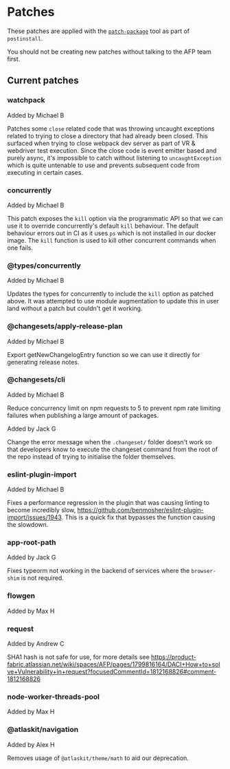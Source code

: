 # Patches

These patches are applied with the [`patch-package`](https://github.com/ds300/patch-package) tool as
part of `postinstall`.

You should not be creating new patches without talking to the AFP team first.

## Current patches

### watchpack

Added by Michael B

Patches some `close` related code that was throwing uncaught exceptions related to trying to close a directory that had already been closed. This surfaced
when trying to close webpack dev server as part of VR & webdriver test execution.
Since the close code is event emitter based and purely async, it's impossible to catch without listening to `uncaughtException` which is quite untenable to use and
prevents subsequent code from executing in certain cases.

### concurrently

Added by Michael B

This patch exposes the `kill` option via the programmatic API so that we can use it to override concurrently's default `kill` behaviour.
The default behaviour errors out in CI as it uses `ps` which is not installed in our docker image. The `kill` function is used to kill other
concurrent commands when one fails.

### @types/concurrently

Added by Michael B

Updates the types for concurrently to include the `kill` option as patched above. It was attempted to use module augmentation to update this in user land without
a patch but couldn't get it working.

### @changesets/apply-release-plan

Added by Michael B

Export getNewChangelogEntry function so we can use it directly for generating release notes.

### @changesets/cli

Added by Michael B

Reduce concurrency limit on npm requests to 5 to prevent npm rate limiting failures when publishing a large amount of packages.

Added by Jack G

Change the error message when the `.changeset/` folder doesn't work so that developers know to execute the changeset command from the root of the repo instead of trying to initialise the folder themselves.

### eslint-plugin-import

Added by Michael B

Fixes a performance regression in the plugin that was causing linting to become incredibly slow, https://github.com/benmosher/eslint-plugin-import/issues/1943. This is a
quick fix that bypasses the function causing the slowdown.

### app-root-path

Added by Jack G

Fixes typeorm not working in the backend of services where the `browser-shim` is not required.

### flowgen

Added by Max H

### request

Added by Andrew C

SHA1 hash is not safe for use, for more details see https://product-fabric.atlassian.net/wiki/spaces/AFP/pages/1799816164/DACI+How+to+solve+Vulnerability+in+request?focusedCommentId=1812168826#comment-1812168826

### node-worker-threads-pool

Added by Max H

### @atlaskit/navigation

Added by Alex H

Removes usage of `@atlaskit/theme/math` to aid our deprecation.

